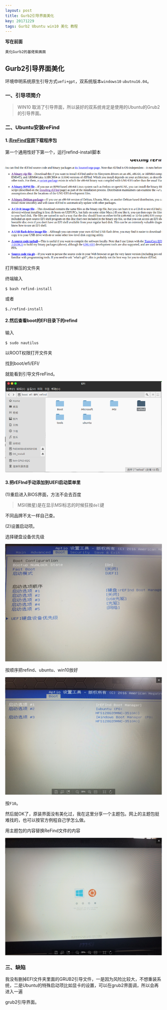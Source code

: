 ```yaml
---
layout: post
title: Gurb2引导界面美化
key: 20171229
tags: Gurb2 Ubuntu win10 美化 教程
---
```

**写在前面**

    美化Gurb2的基佬紫画面
    
Gurb2引导界面美化
--------

环境申明系统原生引导方式`uefi+gpt`，双系统版本`windows10` `ubutnu16.04`。

### 一、引导项简介

> WIN10 取消了引导界面，所以装好的双系统肯定是使用的Ubuntu的Grub2的引导界面。

### 二、Ubuntu安装reFind

#### 1.去[reFind官网][1]下载程序包

第一个通用性好下第一个，运行refind-install脚本

![此处输入图片的描述][2]

打开解压的文件夹

终端输入

`$ bash refind-install`

或者

`$./refind-install`

#### 2.然后查看boot的EFI目录下的refind

输入

`$ sudo nautilus`

以ROOT权限打开文件夹

找到boot/efi/EFI/

就能看到引导文件reFind。

![此处输入图片的描述][3]

#### 3.把rEFInd手动添加到UEFI启动菜单里

(1)重启进入BIOS界面，方法不会去百度

> MSI(微星)是在显示MSI标志的时候狂按`del`键

不同品牌不太一样自己查。

(2)设置启动项。

选择硬盘设备优先级

![此处输入图片的描述][4]

按顺序把refind、ubuntu、win10放好

![此处输入图片的描述][5]

按`F10`。

然后就OK了，原装界面没有美化过，我在这里分享一个主题包。网上的主题包挺难找的，也可以按官方例程自己学怎么做。

用主题包的内容替换ReFind文件的内容

![此处输入图片的描述][6]

### 三、缺陷

我没有删掉EFI文件夹里面的GRUB2引导文件，一是因为风险比较大，不想重装系统，二是Ubuntu的特殊启动项比如显卡的设置，可以在grub2界面调，所以会再进入一遍

grub2引导界面。


  [1]: http://www.rodsbooks.com/refind/
  [2]: https://raw.githubusercontent.com/KenRamzes/MarkdownPhotos/master/Res/2017-12-29%2014-44-20%E5%B1%8F%E5%B9%95%E6%88%AA%E5%9B%BE.png
  [3]: https://raw.githubusercontent.com/KenRamzes/MarkdownPhotos/master/Res/2017-12-29%2014-51-54%E5%B1%8F%E5%B9%95%E6%88%AA%E5%9B%BE.png
  [4]: https://raw.githubusercontent.com/KenRamzes/MarkdownPhotos/master/Res/TIM%E6%88%AA%E5%9B%BE20171229153646.png
  [5]: https://raw.githubusercontent.com/KenRamzes/MarkdownPhotos/master/Res/TIM%E6%88%AA%E5%9B%BE20171229153637.png
  [6]: https://raw.githubusercontent.com/KenRamzes/MarkdownPhotos/master/Res/TIM%E6%88%AA%E5%9B%BE20171229153434.png
